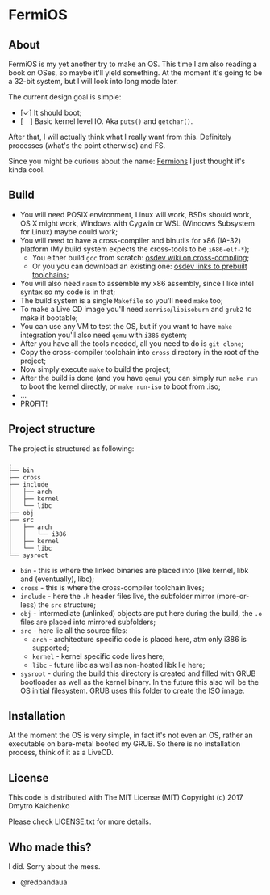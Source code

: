 FermiOS
=======

## About

FermiOS is my yet another try to make an OS. This time I am also reading a book on OSes, so maybe it'll yield something. At the moment it's going to
be a 32-bit system, but I will look into long mode later.


The current design goal is simple:

* [✓] It should boot;
* [ ] Basic kernel level IO. Aka `puts()` and `getchar()`.

After that, I will actually think what I really want from this. Definitely processes (what's the point otherwise) and FS.


Since you might be curious about the name: [Fermions](https://en.wikipedia.org/wiki/Fermion) I just thought it's kinda cool.

## Build

* You will need POSIX environment, Linux will work, BSDs should work, OS X might work, Windows with Cygwin or WSL (Windows Subsystem for Linux) maybe could work;
* You will need to have a cross-compiler and binutils for x86 (IA-32) platform (My build system expects the cross-tools to be `i686-elf-*`);
	* You either build `gcc` from scratch: [osdev wiki on cross-compiling](http://wiki.osdev.org/GCC_Cross-Compiler);
	* Or you you can download an existing one: [osdev links to prebuilt toolchains](http://wiki.osdev.org/GCC_Cross-Compiler#Prebuilt_Toolchains);
* You will also need `nasm` to assemble my x86 assembly, since I like intel syntax so my code is in that;
* The build system is a single `Makefile` so you'll need `make` too;
* To make a Live CD image you'll need `xorriso`/`libisoburn` and `grub2` to make it bootable;
* You can use any VM to test the OS, but if you want to have `make` integration you'll also need `qemu` with `i386` system;
* After you have all the tools needed, all you need to do is `git clone`;
* Copy the cross-compiler toolchain into `cross` directory in the root of the project;
* Now simply execute `make` to build the project;
* After the build is done (and you have `qemu`) you can simply run `make run` to boot the kernel directly, or `make run-iso` to boot from .iso;
* ...
* PROFIT!


## Project structure

The project is structured as following:

```
.
├── bin
├── cross
├── include
│   ├── arch
│   ├── kernel
│   └── libc
├── obj
├── src
│   ├── arch
│   │   └── i386
│   ├── kernel
│   └── libc
└── sysroot
```

* `bin` - this is where the linked binaries are placed into (like kernel, libk and (eventually), libc);
* `cross` - this is where the cross-compiler toolchain lives;
* `include` - here the `.h` header files live, the subfolder mirror (more-or-less) the `src` structure;
* `obj` - intermediate (unlinked) objects are put here during the build, the `.o` files are placed into mirrored subfolders;
* `src` - here lie all the source files:
	* `arch` - architecture specific code is placed here, atm only i386 is supported;
	* `kernel` - kernel specific code lives here;
	* `libc` - future libc as well as non-hosted libk lie here;
* `sysroot` - during the build this directory is created and filled with GRUB bootloader as well as the kernel binary. In the future this also will be the OS initial filesystem. GRUB uses this folder to create the ISO image.


## Installation

At the moment the OS is very simple, in fact it's not even an OS, rather an executable on bare-metal booted my GRUB. So there is no installation process, think of it as a LiveCD.


## License

This code is distributed with The MIT License (MIT) Copyright (c) 2017 Dmytro Kalchenko

Please check LICENSE.txt for more details.


## Who made this?

I did. Sorry about the mess.

* @redpandaua